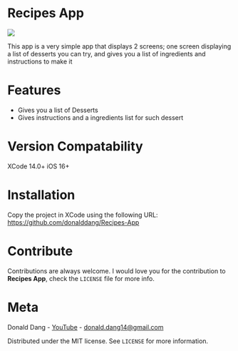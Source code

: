 # Recipes App

![](https://github.com/donalddang/Recipes-App/blob/main/ezgif-1-20b680adb0.gif)

This app is a very simple app that displays 2 screens; one screen displaying a list of desserts you can try, and gives you a list of ingredients and instructions to make it

# Features

- Gives you a list of Desserts
- Gives instructions and a ingredients list for such dessert

# Version Compatability

XCode 14.0+
iOS 16+

# Installation

Copy the project in XCode using the following URL: https://github.com/donalddang/Recipes-App

# Contribute

Contributions are always welcome. I would love you for the contribution to **Recipes App**, check the ``LICENSE`` file for more info.

# Meta

Donald Dang - [YouTube](https://www.youtube.com/channel/UCluvPiAdIUWn5RiKMk7gXXA) - [donald.dang14@gmail.com](mailto:donald.dang14@gmail.com)

Distributed under the MIT license. See ``LICENSE`` for more information.


 
